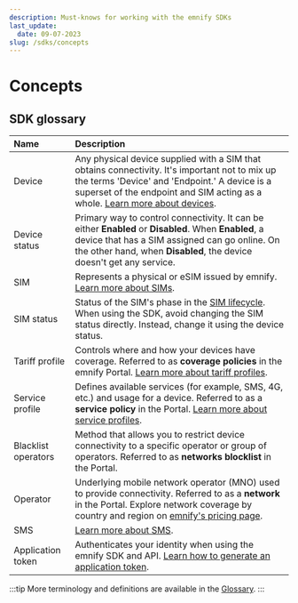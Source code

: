 ```yaml
---
description: Must-knows for working with the emnify SDKs
last_update: 
  date: 09-07-2023
slug: /sdks/concepts
---
```


# Concepts

## SDK glossary

| Name      | Description |
| :-------- | :---------- |
| Device  | Any physical device supplied with a SIM that obtains connectivity. It's important not to mix up the terms 'Device' and 'Endpoint.' A device is a superset of the endpoint and SIM acting as a whole. [Learn more about devices](/quickstart/create-device).  |
| Device status  | Primary way to control connectivity. It can be either **Enabled** or **Disabled**. When **Enabled**, a device that has a SIM assigned can go online. On the other hand, when **Disabled**, the device doesn't get any service.  |
| SIM  | Represents a physical or eSIM issued by emnify. [Learn more about SIMs](/services/global-iot-sim).  |
| SIM status  | Status of the SIM's phase in the [SIM lifecycle](/services/sim-lifecycle-management). When using the SDK, avoid changing the SIM status directly. Instead, change it using the device status.  |
| Tariff profile  | Controls where and how your devices have coverage. Referred to as **coverage policies** in the emnify Portal. [Learn more about tariff profiles](https://cdn.emnify.net/api/doc/tariff-profile.html).  |
| Service profile  | Defines available services (for example, SMS, 4G, etc.) and usage for a device. Referred to as a **service policy** in the Portal. [Learn more about service profiles](https://cdn.emnify.net/api/doc/service-profile.html).  |
| Blacklist operators  | Method that allows you to restrict device connectivity to a specific operator or group of operators. Referred to as **networks blocklist** in the Portal.  |
| Operator  | Underlying mobile network operator (MNO) used to provide connectivity. Referred to as a **network** in the Portal. Explore network coverage by country and region on [emnify's pricing page](https://www.emnify.com/pricing).  |
| SMS  | [Learn more about SMS](/services/sms).  |
| Application token  | Authenticates your identity when using the emnify SDK and API. [Learn how to generate an application token](/portal/application-tokens).  |

:::tip
More terminology and definitions are available in the [Glossary](/glossary).
:::
